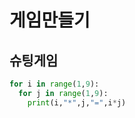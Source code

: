 # 게임만들기

## 슈팅게임


```python
for i in range(1,9):
  for j in range(1,9):
    print(i,"*",j,"=",i*j)
```
